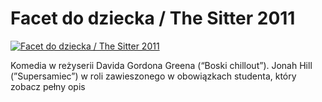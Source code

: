 Facet do dziecka / The Sitter 2011 
=============
[![Facet do dziecka / The Sitter 2011 ](http://vidos.pl/images/player.gif)](http://vidos.pl/facet-do-dziecka-the-sitter-2011)

 Komedia w reżyserii Davida Gordona Greena (“Boski chillout”). Jonah Hill (”Supersamiec”) w roli zawieszonego w obowiązkach studenta, który zobacz pełny opis
